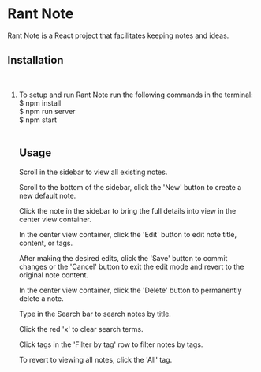 # Rant Note
Rant Note is a React project that facilitates keeping notes and ideas.
## Installation
<br>
<ol>
<li>To setup and run Rant Note run the following commands in the terminal:
<br>
$ npm install
<br>
$ npm run server
<br>
$ npm start
</li>
<br>

## Usage

Scroll in the sidebar to view all existing notes.

Scroll to the bottom of the sidebar, click the 'New' button to create a new default note.

Click the note in the sidebar to bring the full details into view in the center view container.

In the center view container, click the 'Edit' button to edit note title, content, or tags.

After making the desired edits, click the 'Save' button to commit changes or the 'Cancel' button to exit the edit mode and revert to the original note content.

In the center view container, click the 'Delete' button to permanently delete a note.

Type in the Search bar to search notes by title.

Click the red 'x' to clear search terms.

Click tags in the 'Filter by tag' row to filter notes by tags. 

To revert to viewing all notes, click the 'All' tag.

